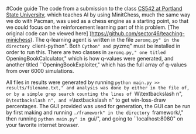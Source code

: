 #Code guide
The code from a submission to the class [CS542 at Portland State University](http://wiki.cs.pdx.edu/cs542-spring2013/), which teaches AI by using MinitChess, much the same way we do with Pacman, was used as a chess engine as a starting point, so that we could focus on the reinforcement learning part of this problem. [The original code can be viewed here] 
)https://github.com/sector46/teaching-minichess). The q-learning agent is written in the file ``zeromq.py" in the directory ``client-python". Both ``Cython" and ``pyzmq" must be installed in order to run this. There are two classes in ``zeromq.py," one titled ``OpeningBookCalculator," which is how q-values were generated, and another titled  ``OpeningBookExploiter," which has the full array of q-values from over 6000 simulations. 

All files in results were generated by running ``python main.py >> results/filename.txt,"
and analysis was done by either in the file of, or by a simple grep search counting the lines of ``W\textbackslash n", ``B\textbackslash n", and ``=\textbackslash n" to get win-loss-draw percentages. The GUI provided was used for generation, the GUI can be run by first making and running ``./framework" in the directory ``framework/,"  then running ``python main.py" in ``gui/", and going to ``localhost:8080" on your favorite internet browser. 

